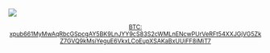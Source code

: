 ###

<a href="https://twitter.com/r_rlyeh">
  <img src='https://pbs.twimg.com/profile_banners/1240230358597144576/1584530059/1500x500'/><br/>
</a>

<p align="center"><sup><a href='https://github.com/user-attachments/assets/12647377-fa2a-49b8-9531-a04fcdb39f37'>BTC: xpub661MyMwAqRbcGSpcgAY5BK9LnJYY9cS83S2cWMLnENcwPUrVeRFt54XXJGjVG5ZkZ7GVQ9kMsiYeguE6VkxLCoEupXSAKaBxUUiFF8iMiT7</a>
</sup></p>



<!--
  <img src="https://github-readme-stats.vercel.app/api?username=r-lyeh&theme=react&show_icons=rue&hide_title=true" />
**r-lyeh/r-lyeh** is a ✨ _special_ ✨ repository because its `README.md` (this file) appears on your GitHub profile.

Here are some ideas to get you started:

- 🔭 I’m currently working on ...
- 🌱 I’m currently learning ...
- 👯 I’m looking to collaborate on ...
- 🤔 I’m looking for help with ...
- 💬 Ask me about ...
- 📫 How to reach me: ...
- 😄 Pronouns: ...
- ⚡ Fun fact: ...
-->
